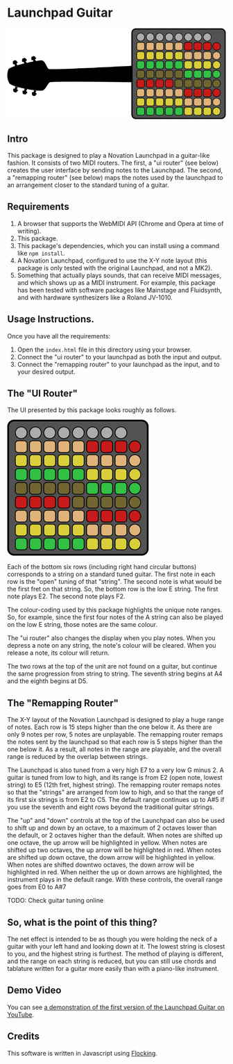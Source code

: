# Launchpad Guitar

![Illustration of launchpad as a guitar.](./images/guitar.png)

## Intro

This package is designed to play a Novation Launchpad in a guitar-like fashion.  It consists of two MIDI routers.  The
first, a "ui router" (see below) creates the user interface by sending notes to the Launchpad.  The second, a "remapping
router" (see below) maps the notes used by the launchpad to an arrangement closer to the standard tuning of a guitar.

## Requirements

1. A browser that supports the WebMIDI API (Chrome and Opera at time of writing).
2. This package.
3. This package's dependencies, which you can install using a command like `npm install`.
4. A Novation Launchpad, configured to use the X-Y note layout (this package is only tested with the original Launchpad,
   and not a MK2).
5. Something that actually plays sounds, that can receive MIDI messages, and which shows up as a MIDI instrument.  For
   example, this package has been tested with software packages like Mainstage and Fluidsynth, and with hardware
   synthesizers like a Roland JV-1010.

## Usage Instructions.

Once you have all the requirements:

1. Open the `index.html` file in this directory using your browser.
2. Connect the "ui router" to your launchpad as both the input and output.
3. Connect the "remapping router" to your launchpad as the input, and to your desired output.

## The "UI Router"

The UI presented by this package looks roughly as follows.

![Illustration of the UI](./images/launchpad-colours.png)

Each of the bottom six rows (including right hand circular buttons) corresponds to a string on a standard tuned guitar.
The first note in each row is the "open" tuning of that "string".  The second note is what would be the first fret on
that string.  So, the bottom row is the low E string.  The first note plays E2.  The second note plays F2.

The colour-coding used by this package highlights the unique note ranges.  So, for example, since the first four notes
of the A string can also be played on the low E string, those notes are the same colour.

The "ui router" also changes the display when you play notes.  When you depress a note on any string, the note's colour
will be cleared.  When you release a note, its colour will return.

The two rows at the top of the unit are not found on a guitar, but continue the same progression from string to string.
The seventh string begins at A4 and the eighth begins at D5.

## The "Remapping Router"

The X-Y layout of the Novation Launchpad is designed to play a huge range of notes.  Each row is 15 steps higher than
the one below it.  As there are only 9 notes per row, 5 notes are unplayable.  The remapping router remaps the notes
sent by the launchpad so that each row is 5 steps higher than the one below it.  As a result, all notes in the range are
playable, and the overall range is reduced by the overlap between strings.

The Launchpad is also tuned from a very high  E7 to a very low G minus 2.  A guitar is tuned from low to high, and its
range is from E2 (open note, lowest string) to E5 (12th fret, highest string).  The remapping router remaps notes so
that the "strings" are arranged from low to high, and so that the range of its first six strings is from E2 to C5.  The
default range continues up to A#5 if you use the seventh and eight rows beyond the traditional guitar strings.

The "up" and "down" controls at the top of the Launchpad can also be used to shift up and down by an octave, to a
maximum of 2 octaves lower than the default, or 2 octaves higher than the default. When notes are shifted up one octave,
the up arrow will be highlighted in yellow.  When notes are shifted up two octaves, the up arrow will be highlighted in
red.  When notes are shifted up down octave, the down arrow will be highlighted in yellow.  When notes are shifted
downtwo octaves, the down arrow will be highlighted in red.  When neither the up or down arrows are highlighted, the
instrument plays in the default range. With these controls, the overall range goes from E0 to A#7

TODO: Check guitar tuning online

## So, what is the point of this thing?

The net effect is intended to be as though you were holding the neck of a guitar with your left hand and looking down at
it.  The lowest string is closest to you, and the highest string is furthest.  The method of playing is different, and
the range on each string is reduced, but you can still use chords and tablature written for a guitar more easily than
with a piano-like instrument.

## Demo Video

You can see [a demonstration of the first version of the Launchpad Guitar on YouTube](https://www.youtube.com/watch?v=OHrn9nKGp8Y).

## Credits

This software is written in Javascript using [Flocking](http://flockingjs.org).

